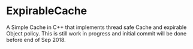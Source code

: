 # ExpirableCache

A Simple Cache in C++ that implements thread safe Cache and expirable Object policy.
This is still work in progress and initial commit will be done before end of
Sep 2018.
